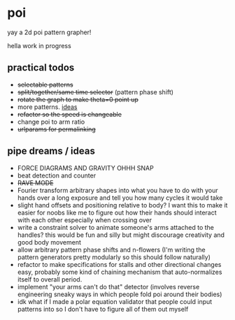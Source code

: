 poi
=====

yay a 2d poi pattern grapher!

hella work in progress

practical todos
-----
+ ~~selectable patterns~~
+ ~~split/together/same time selector~~ (pattern phase shift)
+ ~~rotate the graph to make theta=0 point up~~
+ more patterns. [ideas](https://github.com/infiniteperplexity/visual-spinner-3d/tree/master/json)
+ ~~refactor so the speed is changeable~~
+ change poi to arm ratio
+ ~~urlparams for permalinking~~

pipe dreams / ideas
-----
+ FORCE DIAGRAMS AND GRAVITY OHHH SNAP
+ beat detection and counter
+ ~~RAVE MODE~~
+ Fourier transform arbitrary shapes into what you have to do with your hands over a long exposure and tell you how many cycles it would take
+ slight hand offsets and positioning relative to body? I want this to make it easier for noobs like me to figure out how their hands should interact with each other especially when crossing over
+ write a constraint solver to animate someone's arms attached to the handles? this would be fun and silly but might discourage creativity and good body movement
+ allow arbitrary pattern phase shifts and n-flowers (I'm writing the pattern generators pretty modularly so this should follow naturally)
+ refactor to make specifications for stalls and other directional changes easy, probably some kind of chaining mechanism that auto-normalizes itself to overall period.
+ implement "your arms can't do that" detector (involves reverse engineering sneaky ways in which people fold poi around their bodies)
+ idk what if I made a polar equation validator that people could input patterns into so I don't have to figure all of them out myself
